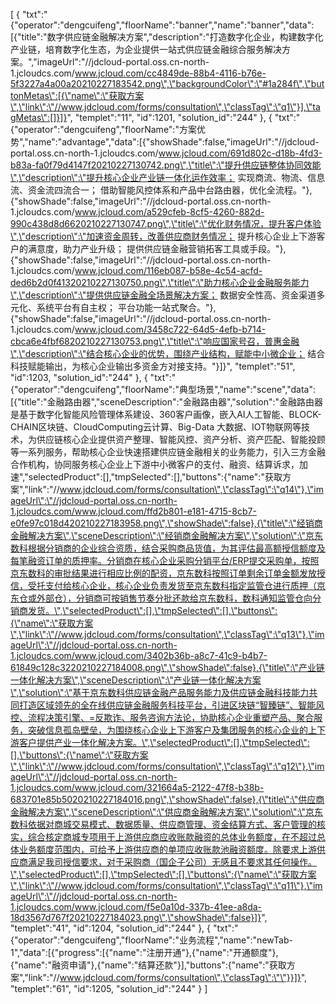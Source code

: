 [
	{
		"txt":"{\"operator\":\"dengcuifeng\",\"floorName\":\"banner\",\"name\":\"banner\",\"data\":[{\"title\":\"数字供应链金融解决方案\",\"description\":\"打造数字化企业，构建数字化产业链，培育数字化生态，为企业提供一站式供应链金融综合服务解决方案。\",\"imageUrl\":\"//jdcloud-portal.oss.cn-north-1.jcloudcs.com/www.jcloud.com/cc4849de-88b4-4116-b76e-5f3227a4a00a20210227183542.png\",\"backgroundColor\":\"#1a284f\",\"buttonMetas\":[{\"name\":\"获取方案\",\"link\":\"//www.jdcloud.com/forms/consultation\",\"classTag\":\"q1\"}],\"tagMetas\":[]}]}",
		"templet":"11",
		"id":1201,
		"solution_id":"244"
	},
	{
		"txt":"{\"operator\":\"dengcuifeng\",\"floorName\":\"方案优势\",\"name\":\"advantage\",\"data\":[{\"showShade\":false,\"imageUrl\":\"//jdcloud-portal.oss.cn-north-1.jcloudcs.com/www.jcloud.com/691d802c-d18b-4fd3-b83a-fa0f79d4147f20210227130742.png\",\"title\":\"提升供应链整体协同效能\",\"description\":\"提升核心企业产业链一体化运作效率； 实现商流、物流、信息流、资金流四流合一； 借助智能风控体系和产品中台路由器，优化全流程。\"},{\"showShade\":false,\"imageUrl\":\"//jdcloud-portal.oss.cn-north-1.jcloudcs.com/www.jcloud.com/a529cfeb-8cf5-4260-882d-990c438d8d6620210227130747.png\",\"title\":\"优化财务情况，提升客户体验\",\"description\":\"加速资金周转，改善供应商财务情况； 提升核心企业上下游客户的满意度，助力产业升级； 提供供应链金融营销拓客工具或手段。\"},{\"showShade\":false,\"imageUrl\":\"//jdcloud-portal.oss.cn-north-1.jcloudcs.com/www.jcloud.com/116eb087-b58e-4c54-acfd-ded6b2d0f41320210227130750.png\",\"title\":\"助力核心企业金融服务能力\",\"description\":\"提供供应链金融全场景解决方案； 数据安全性高、资金渠道多元化、系统平台有自主权； 平台功能一站式聚合。\"},{\"showShade\":false,\"imageUrl\":\"//jdcloud-portal.oss.cn-north-1.jcloudcs.com/www.jcloud.com/3458c722-64d5-4efb-b714-cbca6e4fbf6820210227130753.png\",\"title\":\"响应国家号召，普惠金融\",\"description\":\"结合核心企业的优势，围绕产业结构，赋能中小微企业； 结合科技赋能输出，为核心企业输出多资金方对接支持。\"}]}",
		"templet":"51",
		"id":1203,
		"solution_id":"244"
	},
	{
		"txt":"{\"operator\":\"dengcuifeng\",\"floorName\":\"典型场景\",\"name\":\"scene\",\"data\":[{\"title\":\"金融路由器\",\"sceneDescription\":\"金融路由器\",\"solution\":\"金融路由器是基于数字化智能风险管理体系建设、360客户画像，嵌入AI人工智能、BLOCK-CHAIN区块链、CloudComputing云计算、Big-Data 大数据、IOT物联网等技术，为供应链核心企业提供资产整理、智能风控、资产分析、资产匹配、智能投顾等一系列服务，帮助核心企业快速搭建供应链金融相关的业务能力，引入三方金融合作机构，协同服务核心企业上下游中小微客户的支付、融资、结算诉求，加速\",\"selectedProduct\":[],\"tmpSelected\":[],\"buttons\":{\"name\":\"获取方案\",\"link\":\"//www.jdcloud.com/forms/consultation\",\"classTag\":\"q14\"},\"imageUrl\":\"//jdcloud-portal.oss.cn-north-1.jcloudcs.com/www.jcloud.com/ffd2b801-e181-4715-8cb7-e0fe97c018d420210227183958.png\",\"showShade\":false},{\"title\":\"经销商金融解决方案\",\"sceneDescription\":\"经销商金融解决方案\",\"solution\":\"京东数科根据分销商的企业综合资质，结合采购商品货值，为其评估最高额授信额度及每笔融资订单的质押率。分销商在核心企业采购分销平台/ERP提交采购单，按照京东数科的审批结果进行相应比例的配资，京东数科按照订单剩余订单金额发放授信，受托支付给核心企业，核心企业负责发货至京东数科指定监管仓进行质押（京东仓或外部仓），分销商可按销售节奏分批还款给京东数科，数科通知监管仓向分销商发货。\",\"selectedProduct\":[],\"tmpSelected\":[],\"buttons\":{\"name\":\"获取方案\",\"link\":\"//www.jdcloud.com/forms/consultation\",\"classTag\":\"q13\"},\"imageUrl\":\"//jdcloud-portal.oss.cn-north-1.jcloudcs.com/www.jcloud.com/3402b36b-a8c7-41c9-b4b7-61849c128c3220210227184008.png\",\"showShade\":false},{\"title\":\"产业链一体化解决方案\",\"sceneDescription\":\"产业链一体化解决方案\",\"solution\":\"基于京东数科供应链金融产品服务能力及供应链金融科技能力共同打造区域领先的全在线供应链金融服务科技平台，引进区块链“智臻链”、智能风控、流程决策引擎、=反欺诈、服务咨询方法论，协助核心企业重塑产品、聚合服务，突破信息孤岛壁垒，为围绕核心企业上下游客户及集团服务的核心企业的上下游客户提供产业一体化解决方案。\",\"selectedProduct\":[],\"tmpSelected\":[],\"buttons\":{\"name\":\"获取方案\",\"link\":\"//www.jdcloud.com/forms/consultation\",\"classTag\":\"q12\"},\"imageUrl\":\"//jdcloud-portal.oss.cn-north-1.jcloudcs.com/www.jcloud.com/321664a5-2122-47f8-b38b-683701e85b5020210227184016.png\",\"showShade\":false},{\"title\":\"供应商金融解决方案\",\"sceneDescription\":\"供应商金融解决方案\",\"solution\":\"京东数科依据对商城交易模式、数据质量、供应商管理、资金结算方式、客户管理的核实，综合核定商城专项用于上游供应商应收账款融资的总体业务额度，在不超过总体业务额度范围内，可给予上游供应商的单项应收账款池融资额度。除要求上游供应商满足我司授信要求，对于采购商（国企子公司）无感且不要求其任何操作。\",\"selectedProduct\":[],\"tmpSelected\":[],\"buttons\":{\"name\":\"获取方案\",\"link\":\"//www.jdcloud.com/forms/consultation\",\"classTag\":\"q11\"},\"imageUrl\":\"//jdcloud-portal.oss.cn-north-1.jcloudcs.com/www.jcloud.com/f5e0a10d-337b-41ee-a8da-18d3567d767f20210227184023.png\",\"showShade\":false}]}",
		"templet":"41",
		"id":1204,
		"solution_id":"244"
	},
	{
		"txt":"{\"operator\":\"dengcuifeng\",\"floorName\":\"业务流程\",\"name\":\"newTab-1\",\"data\":[{\"progress\":[{\"name\":\"注册开通\"},{\"name\":\"开通额度\"},{\"name\":\"融资申请\"},{\"name\":\"结算还款\"}],\"buttons\":{\"name\":\"获取方案\",\"link\":\"//www.jdcloud.com/forms/consultation\",\"classTag\":\"\"}}]}",
		"templet":"61",
		"id":1205,
		"solution_id":"244"
	}
]